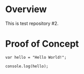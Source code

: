 # Overview

This is test repository #2.

# Proof of Concept

```
var hello = "Hello World!";

console.log(hello);
```
